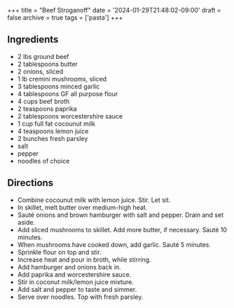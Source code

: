 +++
title = "Beef Stroganoff"
date = '2024-01-29T21:48:02-09:00'
draft = false
archive = true
tags = ['pasta']
+++

## Ingredients
* 2 lbs ground beef
* 2 tablespoons butter
* 2 onions, sliced
* 1 lb cremini mushrooms, sliced
* 3 tablespoons minced garlic
* 4 tablespoons GF all purpose flour
* 4 cups beef broth
* 2 teaspoons paprika
* 2 tablespoons worcestershire sauce
* 1 cup full fat cocounut milk
* 4 teaspoons lemon juice
* 2 bunches fresh parsley
* salt
* pepper
* noodles of choice

## Directions
* Combine cocounut milk with lemon juice. Stir. Let sit.
* In skillet, melt butter over medium-high heat.
* Sauté onions and brown hamburger with salt and pepper. Drain and set aside.
* Add sliced mushrooms to skillet. Add more butter, if necessary. Sauté 10 minutes.
* When mushrooms have cooked down, add garlic. Sauté 5 minutes.
* Sprinkle flour on top and stir.
* Increase heat and pour in broth, while stirring.
* Add hamburger and onions back in.
* Add paprika and worcestershire sauce.
* Stir in coconut milk/lemon juice mixture.
* Add salt and pepper to taste and simmer.
* Serve over noodles. Top with fresh parsley.
